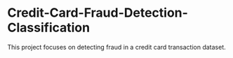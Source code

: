 # Credit-Card-Fraud-Detection-Classification
This project focuses on detecting fraud in a credit card transaction dataset. 
